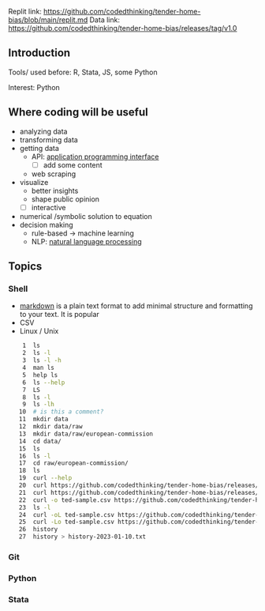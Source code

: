 Replit link:  https://github.com/codedthinking/tender-home-bias/blob/main/replit.md
Data link: https://github.com/codedthinking/tender-home-bias/releases/tag/v1.0

## Introduction
Tools/ used before:
R, Stata, JS, some Python

Interest:
Python

## Where coding will be useful
- analyzing data
- transforming data
- getting data
	- API: [application programming interface](https://en.wikipedia.org/wiki/API) 
		- [ ] add some content
	- web scraping
- visualize
	- better insights
	- shape public opinion
	- [ ] interactive
- numerical /symbolic solution to equation
- decision making
	- rule-based -> machine learning
	- NLP: [natural language processing](https://en.wikipedia.org/wiki/Natural_language_processing)

## Topics
### Shell 
- [markdown](https://en.wikipedia.org/wiki/Markdown) is a plain text format to add minimal structure and formatting to your text. It is popular
- CSV
- Linux / Unix

```bash
    1  ls
    2  ls -l
    3  ls -l -h
    4  man ls
    5  help ls
    6  ls --help
    7  LS
    8  ls -l
    9  ls -lh 
   10  # is this a comment?
   11  mkdir data
   12  mkdir data/raw
   13  mkdir data/raw/european-commission
   14  cd data/
   15  ls
   16  ls -l
   17  cd raw/european-commission/
   18  ls
   19  curl --help
   20  curl https://github.com/codedthinking/tender-home-bias/releases/download/v1.0/ted-sample.csv
   21  curl https://github.com/codedthinking/tender-home-bias/releases/download/v1.0/ted-sample.csv
   22  curl -o ted-sample.csv https://github.com/codedthinking/tender-home-bias/releases/download/v1.0/ted-sample.csv
   23  ls -l
   24  curl -oL ted-sample.csv https://github.com/codedthinking/tender-home-bias/releases/download/v1.0/ted-sample.csv
   25  curl -Lo ted-sample.csv https://github.com/codedthinking/tender-home-bias/releases/download/v1.0/ted-sample.csv
   26  history
   27  history > history-2023-01-10.txt
```
### Git
### Python
### Stata

